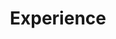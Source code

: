 ---
layout: experience
permalink: /experience/
title: Experience
nav: true
nav_order: 4
toc:
  sidebar: left
---